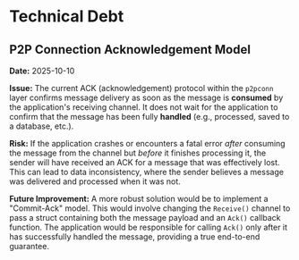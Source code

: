# Technical Debt

## P2P Connection Acknowledgement Model

**Date:** 2025-10-10

**Issue:**
The current ACK (acknowledgement) protocol within the `p2pconn` layer confirms message delivery as soon as the message is **consumed** by the application's receiving channel. It does not wait for the application to confirm that the message has been fully **handled** (e.g., processed, saved to a database, etc.).

**Risk:**
If the application crashes or encounters a fatal error *after* consuming the message from the channel but *before* it finishes processing it, the sender will have received an ACK for a message that was effectively lost. This can lead to data inconsistency, where the sender believes a message was delivered and processed when it was not.

**Future Improvement:**
A more robust solution would be to implement a "Commit-Ack" model. This would involve changing the `Receive()` channel to pass a struct containing both the message payload and an `Ack()` callback function. The application would be responsible for calling `Ack()` only after it has successfully handled the message, providing a true end-to-end guarantee.
